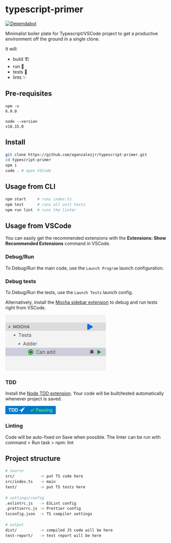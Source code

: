 # typescript-primer 

[![Dependabot](https://badgen.net/badge/Dependabot/enabled/green?icon=dependabot)](https://app.dependabot.com/accounts/agonzalezjr/repos/123736588)

Minimalist boiler plate for Typescript/VSCode project to get a productive environment off the ground in a single clone.

It will:

- build 🏗️
- run 🏃
- tests 🧪
- lints ✨

## Pre-requisites

```
npm -v
6.9.0

node --version
v10.15.0
```

## Install

```sh
git clone https://github.com/agonzalezjr/typescript-primer.git
cd typescript-primer
npm i
code . # open VSCode
```

## Usage from CLI

```sh
npm start     # runs index.ts
npm test      # runs all unit tests
npm run lint  # runs the linter
```

## Usage from VSCode

You can easily get the recommended extensions with the **Extensions: Show Recommended Extensions** command in VSCode.

### Debug/Run

To Debug/Run the main code, use the `Launch Program` launch configuration.

### Debug tests

To Debug/Run the tests, use the `Launch Tests` launch config.

Alternatively, install the [Mocha sidebar extension](https://marketplace.visualstudio.com/items?itemName=maty.vscode-mocha-sidebar) to debug and run tests right from VSCode.

![ms](mocha-sidebar.png)

### TDD

Install the [Node TDD extension](https://marketplace.visualstudio.com/items?itemName=prashaantt.node-tdd). Your code will be built/tested automatically whenever project is saved.

![nt](node-tdd.png)

### Linting

Code will be auto-fixed on Save when possible. The linter can be run with command > Run task > npm: lint

## Project structure

```sh
# source
src/           -> put TS code here
src/index.ts   -> main
test/          -> put TS tests here

# settings/config
.eslintrc.js   -> ESLint config
.prettierrc.js -> Prettier config
tsconfig.json  -> TS compiler settings

# output
dist/          -> compiled JS code will be here
test-report/   -> test report will be here
```
